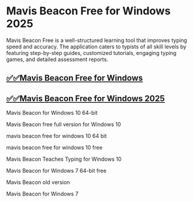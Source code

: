 # Mavis Beacon Free for Windows 2025

Mavis Beacon Free is a well-structured learning tool that improves typing speed and accuracy. The application caters to typists of all skill levels by featuring step-by-step guides, customized tutorials, engaging typing games, and detailed assessment reports.

## [✅✅Mavis Beacon Free for Windows](https://tinyurl.com/yeymmbrt)

## [✅✅Mavis Beacon Free for Windows 2025](https://tinyurl.com/yeymmbrt)

 Mavis Beacon for Windows 10 64-bit

Mavis Beacon free  full version  for Windows 10

 mavis beacon free for windows 10 64 bit

 mavis beacon free for windows 10 free 

Mavis Beacon Teaches Typing  for Windows 10

Mavis Beacon for Windows 7 64-bit free 

Mavis Beacon old version

Mavis Beacon  for Windows 7
